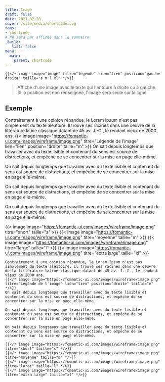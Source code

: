 ```yaml
---
title: Image
draft: false 
date: 2021-02-20 
cover: /site/media/shortcode.svg
tags:
- shortcode
# Ne sera par affiché dans le sommaire
_build:
   list: false
menu: 
  main:
    parent: shortcode
---
```


```go-html-template
{{</* image image="image" titre="légende" lien="lien" position="gauche droite" taille="s m l xl" */>}}
```
<!--more-->
> Affiche d'une image avec le texte qui l'entoure à droite ou à gauche.  
> Si la position est non renseignée, l'image sera seule sur la ligne 

## Exemple
Contrairement à une opinion répandue, le Lorem Ipsum n'est pas simplement du texte aléatoire. Il trouve ses racines dans une oeuvre de la littérature latine classique datant de 45 av. J.-C., le rendant vieux de 2000 ans.
{{< image image="https://fomantic-ui.com/images/wireframe/image.png" titre="Légende de l'image" lien="lien" position="droite" taille="m" >}} 
On sait depuis longtemps que travailler avec du texte lisible et contenant du sens est source de distractions, et empêche de se concentrer sur la mise en page elle-même.

On sait depuis longtemps que travailler avec du texte lisible et contenant du sens est source de distractions, et empêche de se concentrer sur la mise en page elle-même.

On sait depuis longtemps que travailler avec du texte lisible et contenant du sens est source de distractions, et empêche de se concentrer sur la mise en page elle-même.

On sait depuis longtemps que travailler avec du texte lisible et contenant du sens est source de distractions, et empêche de se concentrer sur la mise en page elle-même.

{{< image image="https://fomantic-ui.com/images/wireframe/image.png" titre="short" taille="s" >}} 
{{< image image="https://fomantic-ui.com/images/wireframe/image.png" titre="moyenne" taille="m" >}} 
{{< image image="https://fomantic-ui.com/images/wireframe/image.png" titre="large" taille="l" >}} 
{{< image image="https://fomantic-ui.com/images/wireframe/image.png" titre="extra large" taille="xl" >}} 

```go-html-template
Contrairement à une opinion répandue, le Lorem Ipsum n'est pas simplement du texte aléatoire. Il trouve ses racines dans une oeuvre de la littérature latine classique datant de 45 av. J.-C., le rendant vieux de 2000 ans.
{{</* image image="https://fomantic-ui.com/images/wireframe/image.png" titre="Légende de l'image" lien="lien" position="droite" taille="m" */>}} 
On sait depuis longtemps que travailler avec du texte lisible et contenant du sens est source de distractions, et empêche de se concentrer sur la mise en page elle-même.

On sait depuis longtemps que travailler avec du texte lisible et contenant du sens est source de distractions, et empêche de se concentrer sur la mise en page elle-même.

On sait depuis longtemps que travailler avec du texte lisible et contenant du sens est source de distractions, et empêche de se concentrer sur la mise en page elle-même.

{{</* image image="https://fomantic-ui.com/images/wireframe/image.png" titre="short" taille="s" */>}} 
{{</* image image="https://fomantic-ui.com/images/wireframe/image.png" titre="moyenne" taille="m" */>}} 
{{</* image image="https://fomantic-ui.com/images/wireframe/image.png" titre="large" taille="l" */>}} 
{{</* image image="https://fomantic-ui.com/images/wireframe/image.png" titre="extra large" taille="xl" */>}} 
```
